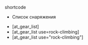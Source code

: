 shortcode
* Список снаряжения
- [at_gear_list] 
- [at_gear_list use=rock-climbing]
- [at_gear_list use="rock-climbing"]
